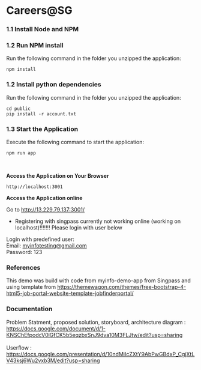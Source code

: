 # Careers@SG


### 1.1 Install Node and NPM 

### 1.2 Run NPM install

Run the following command in the folder you unzipped the application:

```
npm install
```

### 1.2 Install python dependencies

Run the following command in the folder you unzipped the application:

```
cd public
pip install -r account.txt
```

### 1.3 Start the Application

Execute the following command to start the application:

```
npm run app
```


<br/>

**Access the Application on Your Browser**

```
http://localhost:3001
```

**Access the Application online**

Go to http://13.229.79.137:3001/

* Registering with singpass currently not working online (working on localhost)!!!!!!! Please login with user below

Login with predefined user: <br/>
Email: myinfotesting@gmail.com <br/>
Password: 123 <br/>


### References
This demo was build with code from myinfo-demo-app from Singpass and using template from https://themewagon.com/themes/free-bootstrap-4-html5-job-portal-website-template-jobfinderportal/

### Documentation
Problem Statment, proposed solution, storyboard, architecture diagram : https://docs.google.com/document/d/1-KNSChEfpodcV0lGfCK5b5eqzbxSnJ9dva10M3FLJtw/edit?usp=sharing   
<br/>
Userflow : https://docs.google.com/presentation/d/10ndMiIcZXtY9AbPwGBdxP_CgjXtLV43ksj6Wu2vxb3M/edit?usp=sharing  
<br/>



